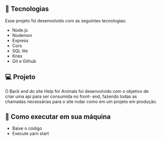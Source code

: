  ## 🚀 Tecnologias

Esse projeto foi desenvolvido com as seguintes tecnologias:

- Node.js
- Nodemon
- Express
- Cors
- SQL lite
- Knex
- Git e Github

## 💻 Projeto

O Back end do site Help for Animals foi desenvolvido com o objetivo de criar uma api para ser consumida no front- end, fazendo todas as chamadas necessárias para o site rodar como em um projeto em produção.

## 🔖 Como executar em sua máquina
- Baixe o código
- Execute yarn start
